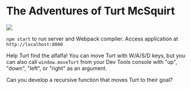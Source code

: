 # The Adventures of Turt McSquirt

<img src="http://i.imgur.com/HQQNOkW.gif" />

`npm start` to run server and Webpack compiler. Access application at `http://localhost:8080`

Help Turt find the alfalfa! You can move Turt with W/A/S/D keys, but you can also call `window.moveTurt` from your Dev Tools console with "up", "down", "left", or "right" as an argument.

Can you develop a recursive function that moves Turt to their goal?
